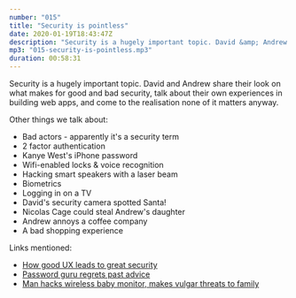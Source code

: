 ```yaml
---
number: "015"
title: "Security is pointless"
date: 2020-01-19T18:43:47Z
description: "Security is a hugely important topic. David &amp; Andrew share their look on what makes for good &amp; bad security, talk about their own experiences in building web apps, &amp; come to the realisation none of it matters anyway."
mp3: "015-security-is-pointless.mp3"
duration: 00:58:31
---
```

Security is a hugely important topic. David and Andrew share their look on what makes for good and bad security, talk about their own experiences in building web apps, and come to the realisation none of it matters anyway.

Other things we talk about:

 - Bad actors - apparently it's a security term
 - 2 factor authentication
 - Kanye West's iPhone password
 - Wifi-enabled locks & voice recognition
 - Hacking smart speakers with a laser beam
 - Biometrics
 - Logging in on a TV
 - David's security camera spotted Santa!
 - Nicolas Cage could steal Andrew's daughter
 - Andrew annoys a coffee company
 - A bad shopping experience



Links mentioned:


 - [How good UX leads to great security](https://uxdesign.cc/how-good-ux-leads-to-great-security-293327c83a90)
 - [Password guru regrets past advice](https://www.bbc.co.uk/news/technology-40875534)
 - [Man hacks wireless baby monitor, makes vulgar threats to family](https://www.click2houston.com/news/2018/12/19/man-hacks-wireless-baby-monitor-makes-vulgar-threats-to-family/)

